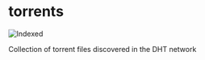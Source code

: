 torrents 
========
![Indexed](https://img.shields.io/badge/indexed-245710-blue)

Collection of torrent files discovered in the DHT network
